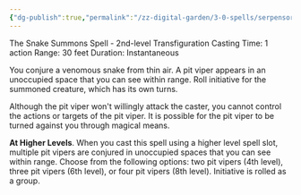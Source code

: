 ```yaml
---
{"dg-publish":true,"permalink":"/zz-digital-garden/3-0-spells/serpensortia-dark/"}
---
```


The Snake Summons Spell - 2nd-level Transfiguration 
Casting Time: 1 action 
Range: 30 feet 
Duration: Instantaneous 

You conjure a venomous snake from thin air. A pit viper appears in an unoccupied space that you can see within range. Roll initiative for the summoned creature, which has its own turns. 

Although the pit viper won't willingly attack the caster, you cannot control the actions or targets of the pit viper. It is possible for the pit viper to be turned against you through magical means. 

**At Higher Levels**. When you cast this spell using a higher level spell slot, multiple pit vipers are conjured in unoccupied spaces that you can see within range. Choose from the following options: two pit vipers (4th level), three pit vipers (6th level), or four pit vipers (8th level). Initiative is rolled as a group.